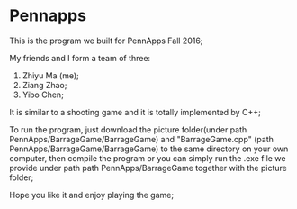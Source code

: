 # Pennapps

This is the program we built for PennApps Fall 2016; 

My friends and I form a team of three: 

1. Zhiyu Ma (me); 
2. Ziang Zhao; 
3. Yibo Chen; 

It is similar to a shooting game and it is totally implemented by C++; 

To run the program, just download the picture folder(under path PennApps/BarrageGame/BarrageGame) and "BarrageGame.cpp" (path PennApps/BarrageGame/BarrageGame) to the same directory on your own computer, then compile the program or you can simply run the .exe file we provide under path path PennApps/BarrageGame together with the picture folder;

Hope you like it and enjoy playing the game; 

